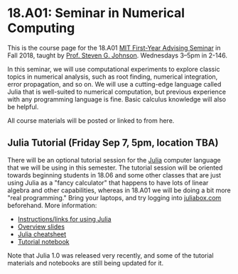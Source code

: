 # 18.A01: Seminar in Numerical Computing

This is the course page for the 18.A01 [MIT First-Year Advising Seminar](http://catalog.mit.edu/mit/undergraduate-education/academic-research-options/freshman-advising-seminars/) in Fall 2018, taught by [Prof. Steven G. Johnson](http://math.mit.edu/~stevenj/).  Wednesdays 3–5pm in 2-146.

In this seminar, we will use computational experiments to explore classic topics in numerical analysis, such as root finding, numerical integration, error propagation, and so on. We will use a cutting-edge language called Julia that is well-suited to numerical computation, but previous experience with any programming language is fine. Basic calculus knowledge will also be helpful.

All course materials will be posted or linked to from here.

## Julia Tutorial (Friday Sep 7, 5pm, location TBA)

There will be an optional tutorial session for the [Julia](http://julialang.org/) computer language that we will be using in this
semester.  The tutorial session will be oriented towards beginning students in 18.06 and some other classes that are just using Julia as a "fancy calculator" that happens to have lots of linear algebra and other capabilities, whereas in 18.A01 we will be doing a bit more "real programming."  Bring your laptops, and try logging into [juliabox.com](https://juliabox.com) beforehand.  More information:

* [Instructions/links for using Julia](https://github.com/stevengj/julia-mit/)
* [Overview slides](https://github.com/stevengj/1806/blob/master/julia/Julia-intro.pdf)
* [Julia cheatsheet](https://github.com/stevengj/1806/blob/master/julia/Julia-cheatsheet.pdf)
* [Tutorial notebook](http://nbviewer.jupyter.org/github/stevengj/1806/blob/master/julia/tutorial.ipynb)

Note that Julia 1.0 was released very recently, and some of the tutorial materials and notebooks are still being updated for it.